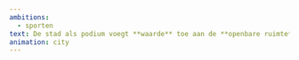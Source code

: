 ```yaml
---
ambitions:
  - sporten
text: De stad als podium voegt **waarde** toe aan de **openbare ruimte**
animation: city
---
```

